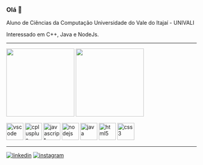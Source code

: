 ### Olá 👋

<p>
Aluno de Ciências da Computação Universidade do Vale do Itajaí - UNIVALI 
</p>
<p>
Interessado em C++, Java e NodeJs.
</p>

<hr>

<div>
<img height="180em" src="https://github-readme-stats.vercel.app/api?username=RestartButton&show_icons=true&theme=dark&hide=stars,prs&count_private=true&include_all_commits=true">
<img height="180em" src="https://github-readme-stats.vercel.app/api/top-langs/?username=RestartButton&layout=compact&theme=dark">
</div>


<p>
<img src="https://cdn.jsdelivr.net/gh/devicons/devicon/icons/vscode/vscode-original.svg" alt="vscode" width="45" height="45">
<img src="https://cdn.jsdelivr.net/gh/devicons/devicon/icons/cplusplus/cplusplus-original.svg" alt="cplusplus" width="45" height="45">
<img src="https://cdn.jsdelivr.net/gh/devicons/devicon/icons/javascript/javascript-original.svg" alt="javascript" width="45" height="45">
<img src="https://cdn.jsdelivr.net/gh/devicons/devicon/icons/nodejs/nodejs-original.svg" alt="nodejs" width="45" height="45">
<img src="https://cdn.jsdelivr.net/gh/devicons/devicon/icons/java/java-original.svg" alt="java" width="45" height="45">
<img src="https://cdn.jsdelivr.net/gh/devicons/devicon/icons/html5/html5-original.svg" alt="html5" width="45" height="45">
<img src="https://cdn.jsdelivr.net/gh/devicons/devicon/icons/css3/css3-original.svg" alt="css3" width="45" height="45">
</p>

<hr>


[![linkedin](https://img.shields.io/badge/-LinkedIn-%230077B5?style=for-the-badge&logo=linkedin&logoColor=white)](https://www.linkedin.com/in/rog%C3%A9rio-borges-423b041b0)
[![instagram](https://res.cloudinary.com/practicaldev/image/fetch/s--Sg7TEMKA--/c_limit%2Cf_auto%2Cfl_progressive%2Cq_auto%2Cw_880/https://img.shields.io/badge/Instagram-E4405F%3Fstyle%3Dfor-the-badge%26logo%3Dinstagram%26logoColor%3Dwhite)](https://www.instagram.com/scaryentity)


<!--
**RestartButton/RestartButton** is a ✨ _special_ ✨ repository because its `README.md` (this file) appears on your GitHub profile.

Here are some ideas to get you started:

- 🔭 I’m currently working on ...
- 🌱 I’m currently learning ...
- 👯 I’m looking to collaborate on ...
- 🤔 I’m looking for help with ...
- 💬 Ask me about ...
- 📫 How to reach me: ...
- 😄 Pronouns: ...
- ⚡ Fun fact: ...
-->
